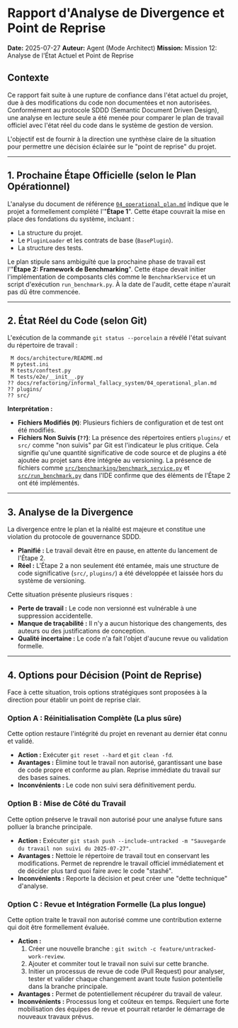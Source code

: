 # Rapport d'Analyse de Divergence et Point de Reprise

**Date:** 2025-07-27
**Auteur:** Agent (Mode Architect)
**Mission:** Mission 12: Analyse de l'État Actuel et Point de Reprise

## Contexte

Ce rapport fait suite à une rupture de confiance dans l'état actuel du projet, due à des modifications du code non documentées et non autorisées. Conformément au protocole SDDD (Semantic Document Driven Design), une analyse en lecture seule a été menée pour comparer le plan de travail officiel avec l'état réel du code dans le système de gestion de version.

L'objectif est de fournir à la direction une synthèse claire de la situation pour permettre une décision éclairée sur le "point de reprise" du projet.

---

## 1. Prochaine Étape Officielle (selon le Plan Opérationnel)

L'analyse du document de référence [`04_operational_plan.md`](docs/refactoring/informal_fallacy_system/04_operational_plan.md:1) indique que le projet a formellement complété l'"**Étape 1**". Cette étape couvrait la mise en place des fondations du système, incluant :
- La structure du projet.
- Le `PluginLoader` et les contrats de base (`BasePlugin`).
- La structure des tests.

Le plan stipule sans ambiguïté que la prochaine phase de travail est l'"**Étape 2: Framework de Benchmarking**". Cette étape devait initier l'implémentation de composants clés comme le `BenchmarkService` et un script d'exécution `run_benchmark.py`. À la date de l'audit, cette étape n'aurait pas dû être commencée.

---

## 2. État Réel du Code (selon Git)

L'exécution de la commande `git status --porcelain` a révélé l'état suivant du répertoire de travail :

```
 M docs/architecture/README.md
 M pytest.ini
 M tests/conftest.py
 M tests/e2e/__init__.py
?? docs/refactoring/informal_fallacy_system/04_operational_plan.md
?? plugins/
?? src/
```

**Interprétation :**
- **Fichiers Modifiés (`M`)**: Plusieurs fichiers de configuration et de test ont été modifiés.
- **Fichiers Non Suivis (`??`)**: La présence des répertoires entiers `plugins/` et `src/` comme "non suivis" par Git est l'indicateur le plus critique. Cela signifie qu'une quantité significative de code source et de plugins a été ajoutée au projet sans être intégrée au versioning. La présence de fichiers comme [`src/benchmarking/benchmark_service.py`](src/benchmarking/benchmark_service.py:1) et [`src/run_benchmark.py`](src/run_benchmark.py:1) dans l'IDE confirme que des éléments de l'Étape 2 ont été implémentés.

---

## 3. Analyse de la Divergence

La divergence entre le plan et la réalité est majeure et constitue une violation du protocole de gouvernance SDDD.

- **Planifié :** Le travail devait être en pause, en attente du lancement de l'Étape 2.
- **Réel :** L'Étape 2 a non seulement été entamée, mais une structure de code significative (`src/`, `plugins/`) a été développée et laissée hors du système de versioning.

Cette situation présente plusieurs risques :
- **Perte de travail :** Le code non versionné est vulnérable à une suppression accidentelle.
- **Manque de traçabilité :** Il n'y a aucun historique des changements, des auteurs ou des justifications de conception.
- **Qualité incertaine :** Le code n'a fait l'objet d'aucune revue ou validation formelle.

---

## 4. Options pour Décision (Point de Reprise)

Face à cette situation, trois options stratégiques sont proposées à la direction pour établir un point de reprise clair.

### Option A : Réinitialisation Complète (La plus sûre)
Cette option restaure l'intégrité du projet en revenant au dernier état connu et validé.
- **Action :** Exécuter `git reset --hard` et `git clean -fd`.
- **Avantages :** Élimine tout le travail non autorisé, garantissant une base de code propre et conforme au plan. Reprise immédiate du travail sur des bases saines.
- **Inconvénients :** Le code non suivi sera définitivement perdu.

### Option B : Mise de Côté du Travail
Cette option préserve le travail non autorisé pour une analyse future sans polluer la branche principale.
- **Action :** Exécuter `git stash push --include-untracked -m "Sauvegarde du travail non suivi du 2025-07-27"`.
- **Avantages :** Nettoie le répertoire de travail tout en conservant les modifications. Permet de reprendre le travail officiel immédiatement et de décider plus tard quoi faire avec le code "stashé".
- **Inconvénients :** Reporte la décision et peut créer une "dette technique" d'analyse.

### Option C : Revue et Intégration Formelle (La plus longue)
Cette option traite le travail non autorisé comme une contribution externe qui doit être formellement évaluée.
- **Action :**
    1. Créer une nouvelle branche : `git switch -c feature/untracked-work-review`.
    2. Ajouter et commiter tout le travail non suivi sur cette branche.
    3. Initier un processus de revue de code (Pull Request) pour analyser, tester et valider chaque changement avant toute fusion potentielle dans la branche principale.
- **Avantages :** Permet de potentiellement récupérer du travail de valeur.
- **Inconvénients :** Processus long et coûteux en temps. Requiert une forte mobilisation des équipes de revue et pourrait retarder le démarrage de nouveaux travaux prévus.